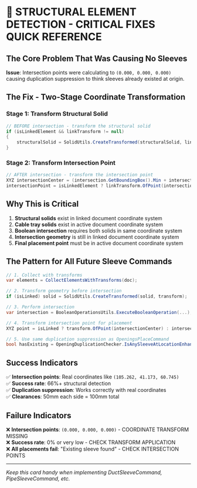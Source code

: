 # 🚨 STRUCTURAL ELEMENT DETECTION - CRITICAL FIXES QUICK REFERENCE

## The Core Problem That Was Causing No Sleeves
**Issue**: Intersection points were calculating to `(0.000, 0.000, 0.000)` causing duplication suppression to think sleeves already existed at origin.

## The Fix - Two-Stage Coordinate Transformation

### Stage 1: Transform Structural Solid
```csharp
// BEFORE intersection - transform the structural solid
if (isLinkedElement && linkTransform != null)
{
    structuralSolid = SolidUtils.CreateTransformed(structuralSolid, linkTransform);
}
```

### Stage 2: Transform Intersection Point  
```csharp
// AFTER intersection - transform the intersection point
XYZ intersectionCenter = (intersection.GetBoundingBox().Min + intersection.GetBoundingBox().Max) / 2;
intersectionPoint = isLinkedElement ? linkTransform.OfPoint(intersectionCenter) : intersectionCenter;
```

## Why This is Critical
1. **Structural solids** exist in linked document coordinate system
2. **Cable tray solids** exist in active document coordinate system  
3. **Boolean intersection** requires both solids in same coordinate system
4. **Intersection geometry** is still in linked document coordinate system
5. **Final placement point** must be in active document coordinate system

## The Pattern for All Future Sleeve Commands
```csharp
// 1. Collect with transforms
var elements = CollectElementsWithTransforms(doc);

// 2. Transform geometry before intersection
if (isLinked) solid = SolidUtils.CreateTransformed(solid, transform);

// 3. Perform intersection
var intersection = BooleanOperationsUtils.ExecuteBooleanOperation(...);

// 4. Transform intersection point for placement
XYZ point = isLinked ? transform.OfPoint(intersectionCenter) : intersectionCenter;

// 5. Use same duplication suppression as OpeningsPlaceCommand
bool hasExisting = OpeningDuplicationChecker.IsAnySleeveAtLocationEnhanced(...);
```

## Success Indicators
✅ **Intersection points**: Real coordinates like `(105.262, 41.173, 60.745)`  
✅ **Success rate**: 66%+ structural detection  
✅ **Duplication suppression**: Works correctly with real coordinates  
✅ **Clearances**: 50mm each side = 100mm total  

## Failure Indicators  
❌ **Intersection points**: `(0.000, 0.000, 0.000)` - COORDINATE TRANSFORM MISSING  
❌ **Success rate**: 0% or very low - CHECK TRANSFORM APPLICATION  
❌ **All placements fail**: "Existing sleeve found" - CHECK INTERSECTION POINTS  

---
*Keep this card handy when implementing DuctSleeveCommand, PipeSleeveCommand, etc.*
